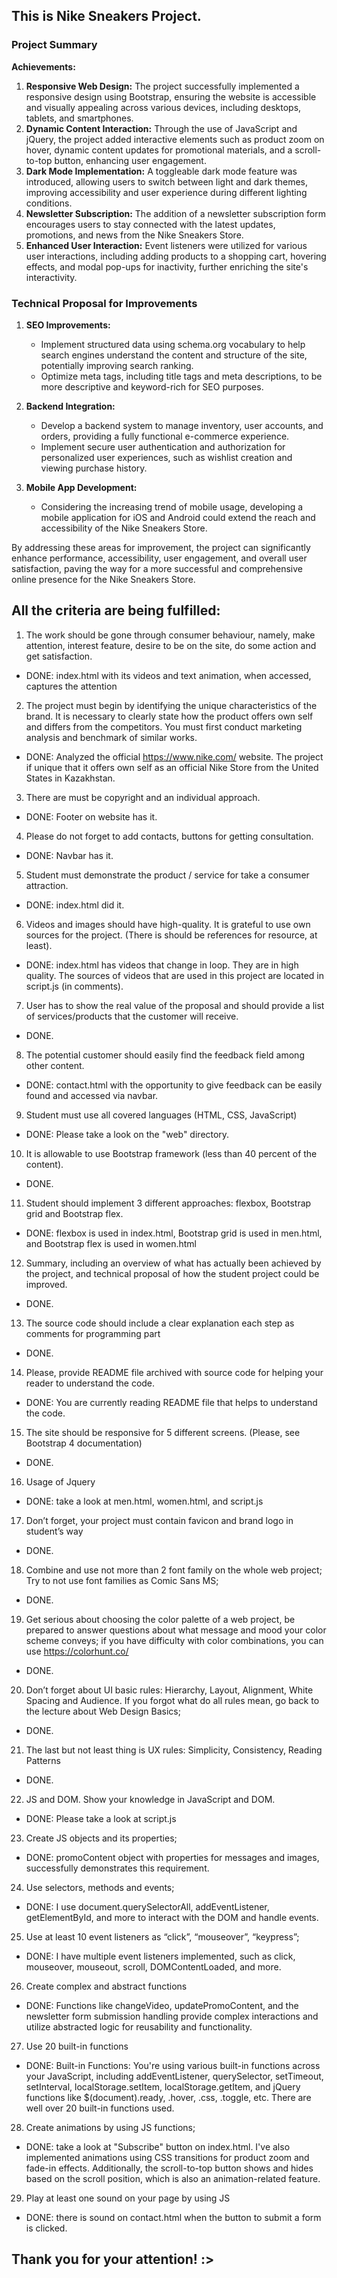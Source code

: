 ## This is Nike Sneakers Project.

### Project Summary

**Achievements:**

1. **Responsive Web Design:** The project successfully implemented a responsive design using Bootstrap, ensuring the website is accessible and visually appealing across various devices, including desktops, tablets, and smartphones.
2. **Dynamic Content Interaction:** Through the use of JavaScript and jQuery, the project added interactive elements such as product zoom on hover, dynamic content updates for promotional materials, and a scroll-to-top button, enhancing user engagement.
3. **Dark Mode Implementation:** A toggleable dark mode feature was introduced, allowing users to switch between light and dark themes, improving accessibility and user experience during different lighting conditions.
4. **Newsletter Subscription:** The addition of a newsletter subscription form encourages users to stay connected with the latest updates, promotions, and news from the Nike Sneakers Store.
5. **Enhanced User Interaction:** Event listeners were utilized for various user interactions, including adding products to a shopping cart, hovering effects, and modal pop-ups for inactivity, further enriching the site's interactivity.

### Technical Proposal for Improvements

1. **SEO Improvements:**
   - Implement structured data using schema.org vocabulary to help search engines understand the content and structure of the site, potentially improving search ranking.
   - Optimize meta tags, including title tags and meta descriptions, to be more descriptive and keyword-rich for SEO purposes.

2. **Backend Integration:**
   - Develop a backend system to manage inventory, user accounts, and orders, providing a fully functional e-commerce experience.
   - Implement secure user authentication and authorization for personalized user experiences, such as wishlist creation and viewing purchase history.

3. **Mobile App Development:**
   - Considering the increasing trend of mobile usage, developing a mobile application for iOS and Android could extend the reach and accessibility of the Nike Sneakers Store.

By addressing these areas for improvement, the project can significantly enhance performance, accessibility, user engagement, and overall user satisfaction, paving the way for a more successful and comprehensive online presence for the Nike Sneakers Store.


## All the criteria are being fulfilled:
1. The work should be gone through consumer behaviour, namely, make attention, interest feature, desire to be on the site, do some action and get satisfaction.
- DONE: index.html with its videos and text animation, when accessed, captures the attention

2. The project must begin by identifying the unique characteristics of the brand. It is necessary to clearly state how the product offers own self and differs from the competitors. You must first conduct marketing analysis and benchmark of similar works.
- DONE: Analyzed the official https://www.nike.com/ website. The project if unique that it offers own self as an official Nike Store from the United States in Kazakhstan.

3. There are must be copyright and an individual approach.
- DONE: Footer on website has it.

4. Please do not forget to add contacts, buttons for getting consultation.
- DONE: Navbar has it.

5. Student must demonstrate the product / service for take a consumer attraction.
- DONE: index.html did it.

6. Videos and images should have high-quality. It is grateful to use own sources for the project. (There is should be references for resource, at least).
- DONE: index.html has videos that change in loop. They are in high quality. The sources of videos that are used in this project are located in script.js (in comments).

7. User has to show the real value of the proposal and should provide a list of services/products that the customer will receive.
- DONE.

8. The potential customer should easily find the feedback field among other content.
- DONE: contact.html with the opportunity to give feedback can be easily found and accessed via navbar.

9. Student must use all covered languages (HTML, CSS, JavaScript)
- DONE: Please take a look on the "web" directory.

10. It is allowable to use Bootstrap framework (less than 40 percent of the content).
- DONE.

11. Student should implement 3 different approaches: flexbox, Bootstrap grid and Bootstrap flex.
- DONE: flexbox is used in index.html, Bootstrap grid is used in men.html, and Bootstrap flex is used in women.html

12. Summary, including an overview of what has actually been achieved by the project, and technical proposal of how the student project could be improved.
- DONE.

13. The source code should include a clear explanation each step as comments for programming part
- DONE.

14. Please, provide README file archived with source code for helping your reader to understand the code.
- DONE: You are currently reading README file that helps to understand the code.

15. The site should be responsive for 5 different screens. (Please, see Bootstrap 4 documentation)
- DONE.

16. Usage of Jquery
- DONE: take a look at men.html, women.html, and script.js

17. Don’t forget, your project must contain favicon and brand logo in student’s way
- DONE.

18. Combine and use not more than 2 font family on the whole web project; Try to not use font families as Comic Sans MS;
- DONE.

19. Get serious about choosing the color palette of a web project, be prepared to answer questions about what message and mood your color scheme conveys; if you have difficulty with color combinations, you can use https://colorhunt.co/
- DONE.

20. Don’t forget about UI basic rules: Hierarchy, Layout, Alignment, White Spacing and Audience. If you forgot what do all rules mean, go back to the lecture about Web Design Basics;
- DONE.

21. The last but not least thing is UX rules: Simplicity, Consistency, Reading Patterns
- DONE.

22. JS and DOM. Show your knowledge in JavaScript and DOM.
- DONE: Please take a look at script.js

23. Create JS objects and its properties;
- DONE: promoContent object with properties for messages and images, successfully demonstrates this requirement.

24. Use selectors, methods and events;
- DONE: I use document.querySelectorAll, addEventListener, getElementById, and more to interact with the DOM and handle events.

25. Use at least 10 event listeners as “click”, “mouseover”, “keypress”;
- DONE: I have multiple event listeners implemented, such as click, mouseover, mouseout, scroll, DOMContentLoaded, and more.

26. Create complex and abstract functions
- DONE: Functions like changeVideo, updatePromoContent, and the newsletter form submission handling provide complex interactions and utilize abstracted logic for reusability and functionality.

27. Use 20 built-in functions
- DONE: Built-in Functions: You're using various built-in functions across your JavaScript, including addEventListener, querySelector, setTimeout, setInterval, localStorage.setItem, localStorage.getItem, and jQuery functions like $(document).ready, .hover, .css, .toggle, etc. There are well over 20 built-in functions used.

28. Create animations by using JS functions;
- DONE: take a look at "Subscribe" button on index.html. I've also implemented animations using CSS transitions for product zoom and fade-in effects. Additionally, the scroll-to-top button shows and hides based on the scroll position, which is also an animation-related feature.

29. Play at least one sound on your page by using JS
- DONE: there is sound on contact.html when the button to submit a form is clicked.

## Thank you for your attention! :>